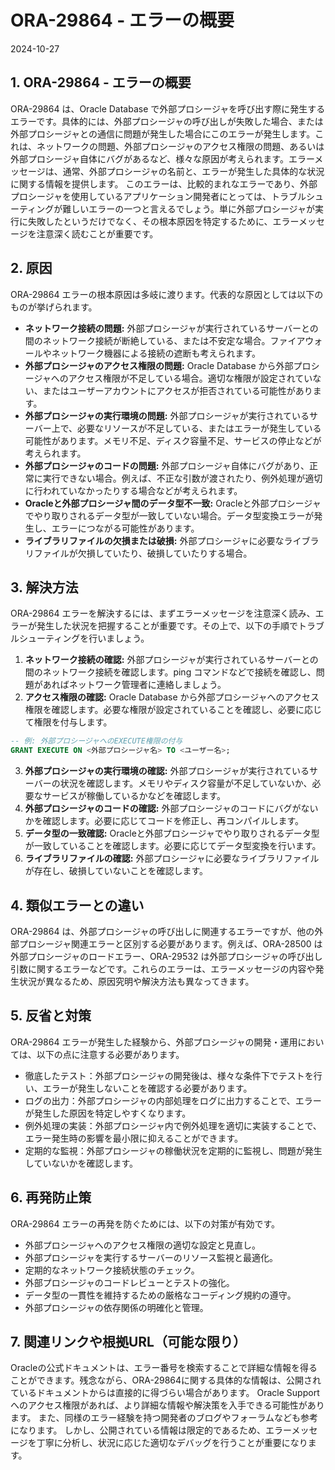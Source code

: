# ORA-29864 - エラーの概要
2024-10-27

## 1. ORA-29864 - エラーの概要

ORA-29864 は、Oracle Database で外部プロシージャを呼び出す際に発生するエラーです。具体的には、外部プロシージャの呼び出しが失敗した場合、または外部プロシージャとの通信に問題が発生した場合にこのエラーが発生します。これは、ネットワークの問題、外部プロシージャのアクセス権限の問題、あるいは外部プロシージャ自体にバグがあるなど、様々な原因が考えられます。エラーメッセージは、通常、外部プロシージャの名前と、エラーが発生した具体的な状況に関する情報を提供します。  このエラーは、比較的まれなエラーであり、外部プロシージャを使用しているアプリケーション開発者にとっては、トラブルシューティングが難しいエラーの一つと言えるでしょう。単に外部プロシージャが実行に失敗したというだけでなく、その根本原因を特定するために、エラーメッセージを注意深く読むことが重要です。


## 2. 原因

ORA-29864 エラーの根本原因は多岐に渡ります。代表的な原因としては以下のものが挙げられます。

* **ネットワーク接続の問題:** 外部プロシージャが実行されているサーバーとの間のネットワーク接続が断絶している、または不安定な場合。ファイアウォールやネットワーク機器による接続の遮断も考えられます。
* **外部プロシージャのアクセス権限の問題:** Oracle Database から外部プロシージャへのアクセス権限が不足している場合。適切な権限が設定されていない、またはユーザーアカウントにアクセスが拒否されている可能性があります。
* **外部プロシージャの実行環境の問題:** 外部プロシージャが実行されているサーバー上で、必要なリソースが不足している、またはエラーが発生している可能性があります。メモリ不足、ディスク容量不足、サービスの停止などが考えられます。
* **外部プロシージャのコードの問題:** 外部プロシージャ自体にバグがあり、正常に実行できない場合。例えば、不正な引数が渡されたり、例外処理が適切に行われていなかったりする場合などが考えられます。
* **Oracleと外部プロシージャ間のデータ型不一致:** Oracleと外部プロシージャでやり取りされるデータ型が一致していない場合。データ型変換エラーが発生し、エラーにつながる可能性があります。
* **ライブラリファイルの欠損または破損:** 外部プロシージャに必要なライブラリファイルが欠損していたり、破損していたりする場合。


## 3. 解決方法

ORA-29864 エラーを解決するには、まずエラーメッセージを注意深く読み、エラーが発生した状況を把握することが重要です。その上で、以下の手順でトラブルシューティングを行いましょう。

1. **ネットワーク接続の確認:** 外部プロシージャが実行されているサーバーとの間のネットワーク接続を確認します。ping コマンドなどで接続を確認し、問題があればネットワーク管理者に連絡しましょう。
2. **アクセス権限の確認:** Oracle Database から外部プロシージャへのアクセス権限を確認します。必要な権限が設定されていることを確認し、必要に応じて権限を付与します。
```sql
-- 例: 外部プロシージャへのEXECUTE権限の付与
GRANT EXECUTE ON <外部プロシージャ名> TO <ユーザー名>;
```
3. **外部プロシージャの実行環境の確認:** 外部プロシージャが実行されているサーバーの状況を確認します。メモリやディスク容量が不足していないか、必要なサービスが稼働しているかなどを確認します。
4. **外部プロシージャのコードの確認:** 外部プロシージャのコードにバグがないかを確認します。必要に応じてコードを修正し、再コンパイルします。
5. **データ型の一致確認:** Oracleと外部プロシージャでやり取りされるデータ型が一致していることを確認します。必要に応じてデータ型変換を行います。
6. **ライブラリファイルの確認:** 外部プロシージャに必要なライブラリファイルが存在し、破損していないことを確認します。


## 4. 類似エラーとの違い

ORA-29864 は、外部プロシージャの呼び出しに関連するエラーですが、他の外部プロシージャ関連エラーと区別する必要があります。例えば、ORA-28500 は外部プロシージャのロードエラー、ORA-29532 は外部プロシージャの呼び出し引数に関するエラーなどです。これらのエラーは、エラーメッセージの内容や発生状況が異なるため、原因究明や解決方法も異なってきます。


## 5. 反省と対策

ORA-29864 エラーが発生した経験から、外部プロシージャの開発・運用においては、以下の点に注意する必要があります。

* 徹底したテスト：外部プロシージャの開発後は、様々な条件下でテストを行い、エラーが発生しないことを確認する必要があります。
* ログの出力：外部プロシージャの内部処理をログに出力することで、エラーが発生した原因を特定しやすくなります。
* 例外処理の実装：外部プロシージャ内で例外処理を適切に実装することで、エラー発生時の影響を最小限に抑えることができます。
* 定期的な監視：外部プロシージャの稼働状況を定期的に監視し、問題が発生していないかを確認します。


## 6. 再発防止策

ORA-29864 エラーの再発を防ぐためには、以下の対策が有効です。

* 外部プロシージャへのアクセス権限の適切な設定と見直し。
* 外部プロシージャを実行するサーバーのリソース監視と最適化。
* 定期的なネットワーク接続状態のチェック。
* 外部プロシージャのコードレビューとテストの強化。
* データ型の一貫性を維持するための厳格なコーディング規約の遵守。
* 外部プロシージャの依存関係の明確化と管理。


## 7. 関連リンクや根拠URL（可能な限り）

Oracleの公式ドキュメントは、エラー番号を検索することで詳細な情報を得ることができます。残念ながら、ORA-29864に関する具体的な情報は、公開されているドキュメントからは直接的に得づらい場合があります。  Oracle Supportへのアクセス権限があれば、より詳細な情報や解決策を入手できる可能性があります。  また、同様のエラー経験を持つ開発者のブログやフォーラムなども参考になります。  しかし、公開されている情報は限定的であるため、エラーメッセージを丁寧に分析し、状況に応じた適切なデバッグを行うことが重要になります。